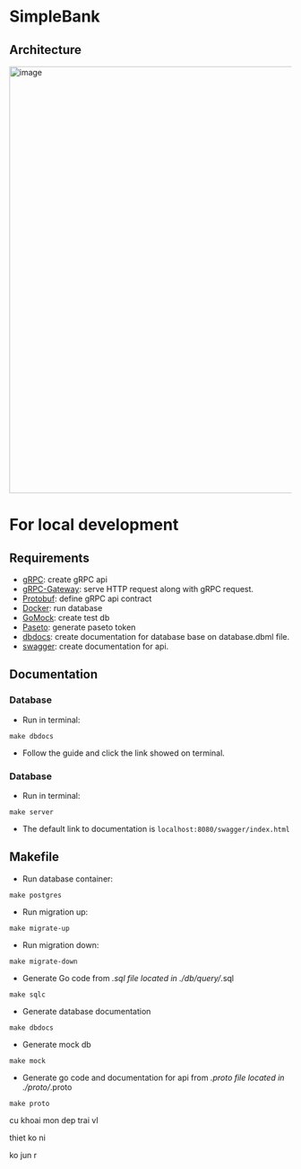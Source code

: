 ﻿# SimpleBank

## Architecture
<img width="760" alt="image" src="https://github.com/cukhoaimon/SimpleBank/assets/60815035/d29a0982-cc5b-429b-a477-2518fd2095b2">

 
# For local development
## Requirements
- [gRPC](https://grpc.io): create gRPC api
- [gRPC-Gateway](https://grpc-ecosystem.github.io/grpc-gateway/): serve HTTP request along with gRPC request.
- [Protobuf](https://protobuf.dev): define gRPC api contract
- [Docker](https://www.docker.com): run database
- [GoMock](https://github.com/golang/mock): create test db
- [Paseto](https://github.com/o1egl/paseto): generate paseto token
- [dbdocs](https://dbdocs.io): create documentation for database base on database.dbml file.
- [swagger](https://swagger.io): create documentation for api. 

## Documentation
### Database
- Run in terminal:
```
make dbdocs
```
- Follow the guide and click the link showed on terminal.

### Database
- Run in terminal:
```
make server
```
- The default link to documentation is `localhost:8080/swagger/index.html`

## Makefile
- Run database container:
```
make postgres
```
- Run migration up:
```
make migrate-up
```
- Run migration down:
```
make migrate-down
```
- Generate Go code from *.sql file located in ./db/query/*.sql
```
make sqlc
```
- Generate database documentation
```
make dbdocs
```
- Generate mock db
```
make mock
```
- Generate go code and documentation for api from *.proto file located in ./proto/*.proto
```
make proto
```

cu khoai mon dep trai vl

thiet ko ni

ko jun r